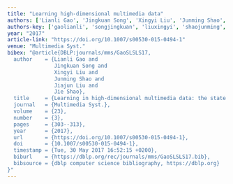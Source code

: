 ```yaml
---
title: "Learning high-dimensional multimedia data"
authors: ['Lianli Gao', 'Jingkuan Song', 'Xingyi Liu', 'Junming Shao', 'Jiajun Liu', 'Jie Shao']
authors-key: ['gaolianli', 'songjingkuan', 'liuxingyi', 'shaojunming', 'liujiajun', 'shaojie']
year: "2017"
article-link: "https://doi.org/10.1007/s00530-015-0494-1"
venue: "Multimedia Syst."
bibex: "@article{DBLP:journals/mms/GaoSLSLS17,
  author    = {Lianli Gao and
               Jingkuan Song and
               Xingyi Liu and
               Junming Shao and
               Jiajun Liu and
               Jie Shao},
  title     = {Learning in high-dimensional multimedia data: the state of the art},
  journal   = {Multimedia Syst.},
  volume    = {23},
  number    = {3},
  pages     = {303--313},
  year      = {2017},
  url       = {https://doi.org/10.1007/s00530-015-0494-1},
  doi       = {10.1007/s00530-015-0494-1},
  timestamp = {Tue, 30 May 2017 16:52:15 +0200},
  biburl    = {https://dblp.org/rec/journals/mms/GaoSLSLS17.bib},
  bibsource = {dblp computer science bibliography, https://dblp.org}
}"
---
```

